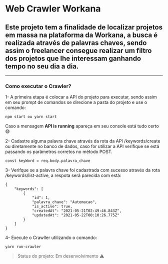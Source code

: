 # Web Crawler Workana

## Este projeto tem a finalidade de localizar projetos em massa na plataforma da Workana, a busca é realizada através de palavras chaves, sendo assim o freelancer consegue realizar um filtro dos projetos que lhe interessam ganhando tempo no seu dia a dia.
<hr>
<h3>Como executar o Crawler?</h3>

1- A primeira etapa é colocar a API do projeto para executar, sendo assim em seu prompt de comandos se direcione a pasta do projeto e use o comando: 
```
npm start ou yarn start
```
Caso a mensagem <strong>API is running</strong> apareça em seu console está tudo certo  :smile:

2- Cadastre alguma palavra chave através da rota da API /keywords/create ou diretamente no banco de dados, caso for utilizar a API verifique se está passando os parâmetros corretos no método POST.
```
const keyWord = req.body.palavra_chave
```
3- Verifque se a palavra chave foi cadastrada com sucesso através da rota /keywords/list-active, a respota será parecida com está:

```
{
    "keywords": [
        {
            "id": 1,
            "palavra_chave": "Automacao",
            "is_active": true,
            "createdAt": "2021-05-21T02:49:46.843Z",
            "updatedAt": "2021-05-22T00:10:26.775Z"
        }
    ]
}
```
4- Execute o Crawller utilizando o comando:
```
yarn run-crawler
```

> Status do projeto: Em desenvolvimento :warning:
